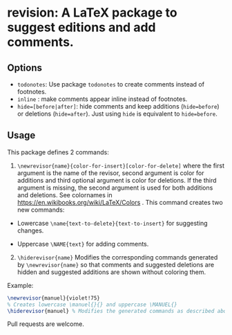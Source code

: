 # revision: A LaTeX package to suggest editions and add comments.

## Options

  * `todonotes`: Use package `todonotes` to create comments instead of footnotes.
  * `inline` : make comments appear inline instead of footnotes.
  * `hide=[before|after]`: hide comments and keep additions (`hide=before`) or
    deletions (`hide=after`). Just using `hide` is equivalent to `hide=before`.
     
## Usage

This package defines 2 commands:

1. `\newrevisor{name}{color-for-insert}[color-for-delete]` where the first
   argument is the name of the revisor, second argument is color for additions
   and third optional argument is color for deletions. If the third argument is
   missing, the second argument is used for both additions and deletions.  See
   colornames in https://en.wikibooks.org/wiki/LaTeX/Colors . This command creates two new commands:
  
  * Lowercase `\name{text-to-delete}{text-to-insert}` for suggesting changes.
  
  * Uppercase `\NAME{text}` for adding comments.
  
2. `\hiderevisor{name}` Modifies the corresponding commands generated by `\newrevisor{name}` so that comments and suggested deletions are hidden and suggested additions are shown without coloring them.

Example:

```latex
\newrevisor{manuel}{violet!75} 
% Creates lowercase \manuel{}{} and uppercase \MANUEL{}
\hiderevisor{manuel} % Modifies the generated commands as described above.
```

Pull requests are welcome.
